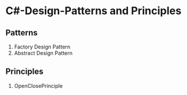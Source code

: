 # C#-Design-Patterns and Principles

## Patterns

 1. Factory Design Pattern
 2. Abstract Design Pattern

 ## Principles
 1. OpenClosePrinciple